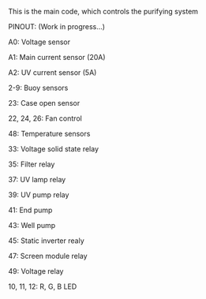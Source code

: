 This is the main code, which controls the purifying system

PINOUT: (Work in progress...)

A0: Voltage sensor

A1: Main current sensor (20A)

A2: UV current sensor (5A)

2-9: Buoy sensors

23: Case open sensor

22, 24, 26: Fan control

48: Temperature sensors

33: Voltage solid state relay

35: Filter relay

37: UV lamp relay

39: UV pump relay

41: End pump

43: Well pump

45: Static inverter realy

47: Screen module relay

49: Voltage relay

10, 11, 12: R, G, B LED
